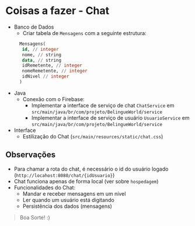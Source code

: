 # Coisas a fazer - Chat

- Banco de Dados
  - Criar tabela de ``Mensagens`` com a seguinte estrutura:
  ```sql
    Mensagens(
     id, // integer
     nome, // string
     data, // string
     idRemetente, // integer
     nomeRemetente, // integer
     idNivel // integer
    )
    ```
- Java
  - Conexão com o Firebase:
    - Implementar a interface de serviço de chat ``ChatService`` em ``src/main/java/br/com/projeto/BelingueWorld/service``
    - Implementar a interface de serviço de usuário ``UsuarioService`` em ``src/main/java/br/com/projeto/BelingueWorld/service``
- Interface
  - Estilização do Chat (``src/main/resources/static/chat.css``)

## Observações
- Para chamar a rota do chat, é necessário o id do usuário logado (``http://locahost:8080/chat/{idUsuario}``)
- Chat funciona apenas de forma local (ver sobre ``hospedagem``)
- Funcionalidades do Chat:
  - Mandar e receber mensagens em um nível
  - Ler quando um usuário está digitando
  - Persistência dos dados (mensagens)
> Boa Sorte! :)
